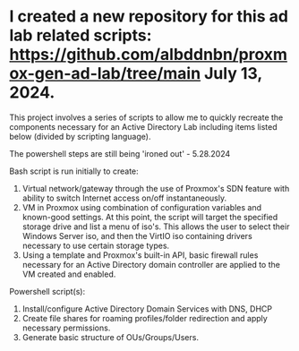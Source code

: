 # I created a new repository for this ad lab related scripts: https://github.com/albddnbn/proxmox-gen-ad-lab/tree/main July 13, 2024.
This project involves a series of scripts to allow me to quickly recreate the components necessary for an Active Directory Lab including items listed below (divided by scripting language).

The powershell steps are still being 'ironed out' -  5.28.2024

Bash script is run initially to create:
1. Virtual network/gateway through the use of Proxmox's SDN feature with ability to switch Internet access on/off instantaneously.
2. VM in Proxmox using combination of configuration variables and known-good settings. At this point, the script will target the specified storage drive and list a menu of iso's. This allows the user to select their Windows Server iso, and then the VirtIO iso containing drivers necessary to use certain storage types.
3. Using a template and Proxmox's built-in API, basic firewall rules necessary for an Active Directory domain controller are applied to the VM created and enabled.

Powershell script(s):

1. Install/configure Active Directory Domain Services with DNS, DHCP
2. Create file shares for roaming profiles/folder redirection and apply necessary permissions.
3. Generate basic structure of OUs/Groups/Users.

